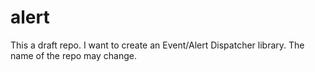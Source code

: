 # alert
This a draft repo. I want to create an Event/Alert Dispatcher library. The name of the repo may change.
